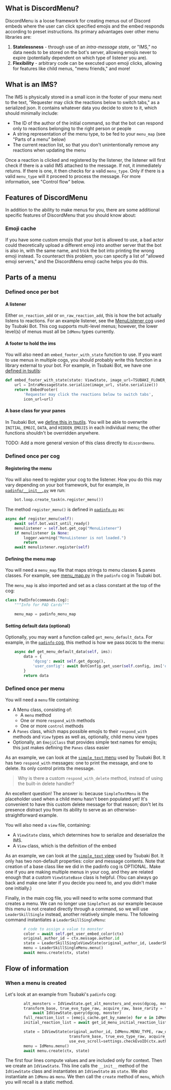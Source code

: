 ## What is DiscordMenu?
DiscordMenu is a loose framework for creating menus out of Discord embeds where the user can click specified emojis and the embed responds according to preset instructions. Its primary advantages over other menu libraries are:

1. **Statelessness** - through use of an *intra-message state*, or "IMS," no data needs to be stored on the bot's server, allowing emojis never to expire (potentially dependent on which type of listener you are).
2. **Flexibility** - arbitrary code can be executed upon emoji clicks, allowing for features like child menus, "menu friends," and more!

## What is an IMS?

The IMS is physically stored in a small icon in the footer of your menu next to the text, "Requester may click the reactions below to switch tabs," as a serialized json. It contains whatever data you decide to store to it, which should minimally include:

* The ID of the author of the initial command, so that the bot can respond only to reactions belonging to the right person or people
* A string representation of the menu type, to be fed to your `menu_map` (see "Parts of a menu" below)
* The current reaction list, so that you don't unintentionally remove any reactions when updating the menu

Once a reaction is clicked and registered by the listener, the listener will first check if there is a valid IMS attached to the message. If not, it immediately returns. If there is one, it then checks for a valid `menu_type`. Only if there is a valid `menu_type` will it proceed to process the message. For more information, see "Control flow" below.

## Features of DiscordMenu
In addition to the ability to make menus for you, there are some additional specific features of DiscordMenu that you should know about:

### Emoji cache
If you have some custom emojis that your bot is allowed to use, a bad actor could theoretically upload a different emoji into another server that the bot is also in, with the same name, and trick the bot into printing the wrong emoji instead. To counteract this problem, you can specify a list of "allowed emoji servers," and the DiscordMenu emoji cache helps you do this.

## Parts of a menu
### Defined once per bot
#### A listener
Either `on_reaction_add` or `on_raw_reaction_add`, this is how the bot actually listens to reactions. For an example listener, see the [MenuListener cog](https://github.com/TsubakiBotPad/misc-cogs/tree/master/menulistener) used by Tsubaki Bot. This cog supports multi-level menus; however, the lower level(s) of menus must all be `IdMenu` types currently.
#### A footer to hold the ims
You will also need an `embed_footer_with_state` function to use. If you want to use menus in multiple cogs, you should probably write this function in a library external to your bot. For example, in Tsubaki Bot, we have one [defined in tsutils](https://github.com/TsubakiBotPad/tsutils/blob/master/tsutils/menu/footers.py):

```python
def embed_footer_with_state(state: ViewState, image_url=TSUBAKI_FLOWER_ICON_URL):
    url = IntraMessageState.serialize(image_url, state.serialize())
    return EmbedFooter(
        'Requester may click the reactions below to switch tabs',
        icon_url=url)
```
#### A base class for your panes
In Tsubaki Bot, we [define this in tsutils](https://github.com/TsubakiBotPad/tsutils/blob/master/tsutils/menu/panes.py). You will be able to overwrite `INITIAL_EMOJI`, `DATA`, and `HIDDEN_EMOJIS` in each individual menu; the other functions shouldn't be overridden anywhere.

TODO: Add a more general version of this class directly to `discordmenu`.

### Defined once per cog
#### Registering the menu
You will also need to register your cog to the listener. How you do this may vary depending on your bot framework, but for example, in [`padinfo/__init__.py`](https://github.com/TsubakiBotPad/pad-cogs/blob/master/padinfo/__init__.py) we run:

```python
    bot.loop.create_task(n.register_menu())
```

The method `register_menu()` is defined in [`padinfo.py`](https://github.com/TsubakiBotPad/pad-cogs/blob/master/padinfo/padinfo.py) as:

```python
async def register_menu(self):
    await self.bot.wait_until_ready()
    menulistener = self.bot.get_cog("MenuListener")
    if menulistener is None:
        logger.warning("MenuListener is not loaded.")
        return
    await menulistener.register(self)
```
#### Defining the menu map
You will need a `menu_map` file that maps strings to menu classes & panes classes. For example, see [menu_map.py](https://github.com/TsubakiBotPad/pad-cogs/blob/master/padinfo/menu/menu_map.py) in the `padinfo` cog in Tsubaki bot.

The `menu_map` is also imported and set as a class constant at the top of the cog:

```python
class PadInfo(commands.Cog):
    """Info for PAD Cards"""

    menu_map = padinfo_menu_map
```
#### Setting default data (optional)
Optionally, you may want a function called `get_menu_default_data`. For example, in the [`padinfo` cog](https://github.com/TsubakiBotPad/pad-cogs/blob/master/padinfo/padinfo.py), this method is how we pass `DGCOG` to the menu:

```python
    async def get_menu_default_data(self, ims):
        data = {
            'dgcog': await self.get_dgcog(),
            'user_config': await BotConfig.get_user(self.config, ims['original_author_id'])
        }
        return data
```
### Defined once per menu
You will need a `menu` file containing:
* A Menu class, consisting of:
    * A `menu` method
    * One or more `respond_with` methods
    * One or more `control` methods
* A `Panes` class, which maps possible emojis to their `respond_with` methods and `View` types as well as, optionally, child menu view types
* Optionally, an `EmojiClass` that provides simple text names for emojis; this just makes defining the `Panes` class easier

As an example, we can look at the [`simple_text` menu](https://github.com/TsubakiBotPad/pad-cogs/blob/master/padinfo/menu/simple_text.py) used by Tsubaki Bot. It has two `respond_with` messages: one to print the message, and one to delete. Its only control prints the message.

> Why is there a custom `respond_with_delete` method, instead of using the built-in delete handler?

An excellent question! The answer is: because `SimpleTextMenu` is the placeholder used when a child menu hasn't been populated yet! It's convenient to have this custom delete message for that reason; don't let its presence distract you from its ability to serve as an otherwise-straightforward example.

You will also need a `view` file, containing:
* A `ViewState` class, which determines how to serialize and deserialize the IMS.
* A `View` class, which is the definition of the embed 

As an example, we can look at the [`simple_text` view](https://github.com/TsubakiBotPad/pad-cogs/blob/master/padinfo/view/simple_text.py) used by Tsubaki Bot. It only has two non-default properties: color and message contents. Note that creation of a base class like we did in the padinfo cog is OPTIONAL. Make one if you are making multiple menus in your cog, and they are related enough that a custom `ViewStateBase` class is helpful. (You can always go back and make one later if you decide you need to, and you didn't make one initially.)

Finally, in the main cog file, you will need to write some command that creates a menu. We can no longer use `SimpleText` as our example because this menu is not created directly through a command, so we will use `LeaderSkillSingle` instead, another relatively simple menu. The following command instantiates a `LeaderSkillSingleMenu`:

```python
        # code to assign a value to monster
        color = await self.get_user_embed_color(ctx)
        original_author_id = ctx.message.author.id
        state = LeaderSkillSingleViewState(original_author_id, LeaderSkillSingleMenu.MENU_TYPE, query, color, monster)
        menu = LeaderSkillSingleMenu.menu()
        await menu.create(ctx, state)
```
## Flow of information
### When a menu is created

Let's look at an example from Tsubaki's `padinfo` cog:

```python
        alt_monsters = IdViewState.get_alt_monsters_and_evos(dgcog, monster)
        transform_base, true_evo_type_raw, acquire_raw, base_rarity = \
            await IdViewState.query(dgcog, monster)
        full_reaction_list = [emoji_cache.get_by_name(e) for e in IdMenuPanes.emoji_names()]
        initial_reaction_list = await get_id_menu_initial_reaction_list(ctx, dgcog, monster, full_reaction_list)

        state = IdViewState(original_author_id, IdMenu.MENU_TYPE, raw_query, query, color, monster, alt_monsters,
                            transform_base, true_evo_type_raw, acquire_raw, base_rarity,
                            use_evo_scroll=settings.checkEvoID(ctx.author.id), reaction_list=initial_reaction_list)
        menu = IdMenu.menu()
        await menu.create(ctx, state)
```

The first four lines compute values and are included only for context. Then we create an `IdViewState`. This line calls the `__init__` method of the `IdViewState` class and instantiates an `IdViewState` as `state`. We also instantiate an `IdMenu` as `menu`. We then call the `create` method of `menu`, which you will recall is a static method.
